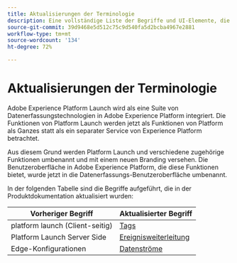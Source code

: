 ```yaml
---
title: Aktualisierungen der Terminologie
description: Eine vollständige Liste der Begriffe und UI-Elemente, die vom Rebranding von Adobe Experience Platform Launch betroffen sind.
source-git-commit: 39d9468e5d512c75c9d540fa5d2bcba4967e2881
workflow-type: tm+mt
source-wordcount: '134'
ht-degree: 72%

---
```


# Aktualisierungen der Terminologie

Adobe Experience Platform Launch wird als eine Suite von Datenerfassungstechnologien in Adobe Experience Platform integriert. Die Funktionen von Platform Launch werden jetzt als Funktionen von Platform als Ganzes statt als ein separater Service von Experience Platform betrachtet.

Aus diesem Grund werden Platform Launch und verschiedene zugehörige Funktionen umbenannt und mit einem neuen Branding versehen. Die Benutzeroberfläche in Adobe Experience Platform, die diese Funktionen bietet, wurde jetzt in die Datenerfassungs-Benutzeroberfläche umbenannt.

In der folgenden Tabelle sind die Begriffe aufgeführt, die in der Produktdokumentation aktualisiert wurden:

| Vorheriger Begriff | Aktualisierter Begriff |
|---|---|
| platform launch (Client-seitig) | [Tags](./home.md) |
| Platform Launch Server Side | [Ereignisweiterleitung](./ui/event-forwarding/overview.md) |
| Edge-Konfigurationen | [Datenströme](https://experienceleague.adobe.com/docs/experience-platform/edge/fundamentals/datastreams.html?lang=de) |
